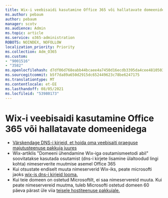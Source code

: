 ```yaml
---
title: Wix-i veebisaidi kasutamine Office 365 või hallatavate domeenidega
ms.author: pebaum
author: pebaum
manager: scotv
ms.audience: Admin
ms.topic: article
ms.service: o365-administration
ROBOTS: NOINDEX, NOFOLLOW
localization_priority: Priority
ms.collection: Adm_O365
ms.custom:
- "9001516"
- "3582"
ms.openlocfilehash: d7df06d768eabb44bcaee4a7450d16ecdb3395da4cee4810503d3dae358736ab
ms.sourcegitcommit: b5f7da89a650d2915dc652449623c78be6247175
ms.translationtype: MT
ms.contentlocale: et-EE
ms.lasthandoff: 08/05/2021
ms.locfileid: "53980173"
---
```

# <a name="using-wix-website-with-office-365-purchased-or-managed-domains"></a>Wix-i veebisaidi kasutamine Office 365 või hallatavate domeenidega

- [Värskendage DNS-i kirjeid, et hoida oma veebisaiti praeguse majutusteenuse pakkuja juures](https://docs.microsoft.com/microsoft-365/admin/dns/update-dns-records-to-retain-current-hosting-provider)
- Wix-artiklis "Domeeni ühendamine Wix-iga osutamismeetodi abil" soovitatakse kasutada osutamist (dns-i kirjete lisamine ülaltoodud lingi kohta) nimeserverite muutmise asemel Office 365
- Kui otsustate endiselt muuta nimeserverid Wix-iks, peate microsofti jaoks  [wix-is dns-i kirjeid looma.](https://docs.microsoft.com/microsoft-365/admin/dns/create-dns-records-at-wix?view=o365-worldwide)
- Kui teie domeen on ostetud Microsoftilt, ei saa nimeservereid muuta. Kui peate nimeservereid muutma, tuleb Microsofti ostetud domeen 60 päeva pärast üle viia  [teisele hostiteenuse pakkujale.](https://docs.microsoft.com/microsoft-365/admin/get-help-with-domains/transfer-a-domain-from-microsoft-to-another-host)